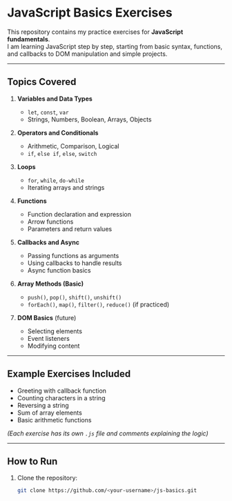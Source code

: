 # JavaScript Basics Exercises

This repository contains my practice exercises for **JavaScript fundamentals**.  
I am learning JavaScript step by step, starting from basic syntax, functions, and callbacks to DOM manipulation and simple projects.

---

## **Topics Covered**

1. **Variables and Data Types**
   - `let`, `const`, `var`
   - Strings, Numbers, Boolean, Arrays, Objects

2. **Operators and Conditionals**
   - Arithmetic, Comparison, Logical
   - `if`, `else if`, `else`, `switch`

3. **Loops**
   - `for`, `while`, `do-while`
   - Iterating arrays and strings

4. **Functions**
   - Function declaration and expression
   - Arrow functions
   - Parameters and return values

5. **Callbacks and Async**
   - Passing functions as arguments
   - Using callbacks to handle results
   - Async function basics

6. **Array Methods (Basic)**
   - `push()`, `pop()`, `shift()`, `unshift()`
   - `forEach()`, `map()`, `filter()`, `reduce()` (if practiced)

7. **DOM Basics** (future)
   - Selecting elements
   - Event listeners
   - Modifying content

---

## **Example Exercises Included**

- Greeting with callback function
- Counting characters in a string
- Reversing a string
- Sum of array elements
- Basic arithmetic functions

*(Each exercise has its own `.js` file and comments explaining the logic)*

---

## **How to Run**

1. Clone the repository:
   ```bash
   git clone https://github.com/<your-username>/js-basics.git
